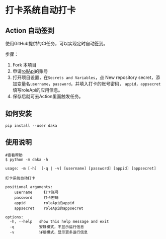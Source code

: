 # 打卡系统自动打卡

## Action 自动签到

使用GitHub提供的CI任务，可以实现定时自动签到。

步骤：

1. Fork 本项目
2. 申请[rollApi](https://mp.weixin.qq.com/s/UvKr0SG73_Py63ICUnLBPw)的账号
3. 打开项目设置，在`Secrets and Variables`，点 New repository secret，添加变量名`username`，`password`，并填入打卡的账号密码，
   `appid`，`appsecret`填写roleApi的应用信息。
4. 保存后就可去Action里面触发任务。

## 如何安装

``` shell
pip install --user daka
```

## 使用说明

``` shell
#查看帮助
$ python -m daka -h

usage: -m [-h]  [-q | -v] [username] [password] [appid] [appsecret]

打卡系统自动打卡

positional arguments:
    username     打卡账号
    password     打卡密码
    appid        roleApi的appid
    appsecret    roleApi的appsecret

options:
  -h, --help   show this help message and exit
  -q           安静模式，不显示运行信息
  -v           详细模式，显示更多运行信息
```

